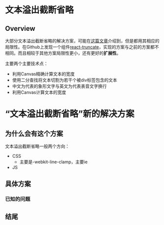 # 文本溢出截断省略

## Overview

  大部分文本溢出截断省略的解决方案，可能在[这篇文章](https://www.zoo.team/article/text-overflow)介绍到，但是都用其相应的局限性。在Github上发现一个组件[react-truncate](https://github.com/pablosichert/react-truncate/blob/master/src/Truncate.js)，实现的方案与之前的方案都不相同。而且相较于其他方案局限性更小，还有更好的**扩展性**。

主要两个主要技术点：

- 利用Canvas精确计算文本的宽度
- 使用二分查找将文本切割为若干个被div标签包含的文本
- 中文为代表的象形文字与英文为代表表音文字换行
- 利用Canvas计算文本的宽度

# “文本溢出截断省略”新的解决方案

## 为什么会有这个方案

[](https://segmentfault.com/a/1190000020920000?utm_source=sf-similar-article)

  文本溢出截断省略一般两个方向：
  - CSS
    - 主要是-webkit-line-clamp，主要ie
  - JS

## 具体方案


### 已知的问题

## 结尾
